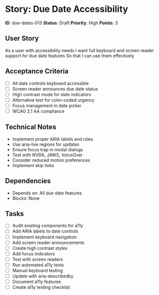 # Story: Due Date Accessibility

**ID**: due-dates-013
**Status**: Draft
**Priority**: High
**Points**: 3

## User Story
As a user with accessibility needs
I want full keyboard and screen reader support for due date features
So that I can use them effectively

## Acceptance Criteria
- [ ] All date controls keyboard accessible
- [ ] Screen reader announces due date status
- [ ] High contrast mode for date indicators
- [ ] Alternative text for color-coded urgency
- [ ] Focus management in date picker
- [ ] WCAG 2.1 AA compliance

## Technical Notes
- Implement proper ARIA labels and roles
- Use aria-live regions for updates
- Ensure focus trap in modal dialogs
- Test with NVDA, JAWS, VoiceOver
- Consider reduced motion preferences
- Implement skip links

## Dependencies
- Depends on: All due date features
- Blocks: None

## Tasks
- [ ] Audit existing components for a11y
- [ ] Add ARIA labels to date controls
- [ ] Implement keyboard navigation
- [ ] Add screen reader announcements
- [ ] Create high contrast styles
- [ ] Add focus indicators
- [ ] Test with screen readers
- [ ] Run automated a11y tests
- [ ] Manual keyboard testing
- [ ] Update with aria-describedby
- [ ] Document a11y features
- [ ] Create a11y testing checklist